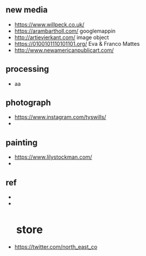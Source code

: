 ## new media 
* https://www.willpeck.co.uk/
* https://arambartholl.com/ googlemappin
* http://artievierkant.com/ image object
* https://0100101110101101.org/ Eva & Franco Mattes
* http://www.newamericanpublicart.com/

## processing
* aa

## photograph
* https://www.instagram.com/tyswills/
* 

## painting
* https://www.lilystockman.com/
* 


## ref
*
* 


# 　store
* https://twitter.com/north_east_co
